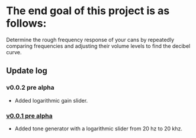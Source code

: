 # The end goal of this project is as follows:
Determine the rough frequency response of your cans by repeatedly comparing frequencies and adjusting their volume levels to find the decibel curve.

## Update log
### v0.0.2 pre alpha
* Added logarithmic gain slider.

### [v0.0.1 pre alpha](https://github.com/creaturekaspar/FReature/tree/dfe93d68ff885794d9e0961183fe348f97c4e0d7)
* Added tone generator with a logarithmic slider from 20 hz to 20 khz.
